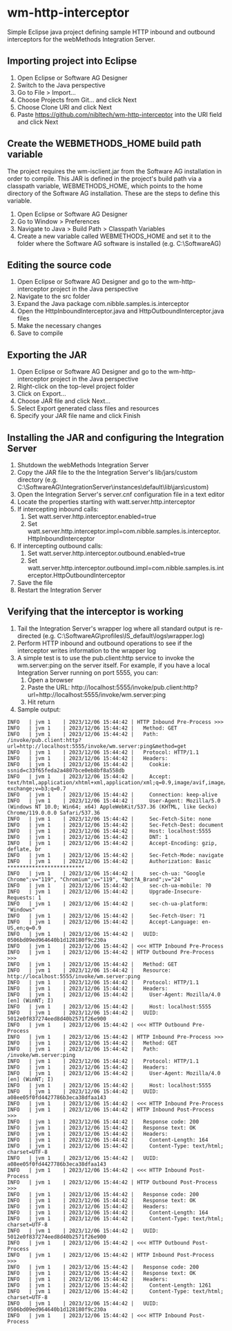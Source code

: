 # wm-http-interceptor

Simple Eclipse java project defining sample HTTP inbound and outbound interceptors for the webMethods Integration Server.

## Importing project into Eclipse

1. Open Eclipse or Software AG Designer
1. Switch to the Java perspective
1. Go to File > Import...
1. Choose Projects from Git... and click Next
1. Choose Clone URI and click Next
1. Paste https://github.com/nibltech/wm-http-interceptor into the URI field and click Next

## Create the WEBMETHODS_HOME build path variable

The project requires the wm-isclient.jar from the Software AG installation in order to compile. This JAR is defined in the project's build path via a classpath variable, WEBMETHODS_HOME, which points to the home directory of the Software AG installation. These are the steps to define this variable.

1. Open Eclipse or Software AG Designer
1. Go to Window > Preferences
1. Navigate to Java > Build Path > Classpath Variables
1. Create a new variable called WEBMETHODS_HOME and set it to the folder where the Software AG software is installed (e.g. C:\SoftwareAG)

## Editing the source code

1. Open Eclipse or Software AG Designer and go to the wm-http-interceptor project in the Java perspective
1. Navigate to the src folder
1. Expand the Java package com.nibble.samples.is.interceptor
1. Open the HttpInboundInterceptor.java and HttpOutboundInterceptor.java files
1. Make the necessary changes
1. Save to compile

## Exporting the JAR

1. Open Eclipse or Software AG Designer and go to the wm-http-interceptor project in the Java perspective
1. Right-click on the top-level project folder
1. Click on Export...
1. Choose JAR file and click Next...
1. Select Export generated class files and resources
1. Specify your JAR file name and click Finish

## Installing the JAR and configuring the Integration Server

1. Shutdown the webMethods Integration Server
1. Copy the JAR file to the the Integration Server's lib/jars/custom directory (e.g. C:\SoftwareAG\IntegrationServer\instances\default\lib\jars\custom)
1. Open the Integration Server's server.cnf configuration file in a text editor
1. Locate the properties starting with watt.server.http.interceptor
1. If intercepting inbound calls:
    1. Set watt.server.http.interceptor.enabled=true
    1. Set watt.server.http.interceptor.impl=com.nibble.samples.is.interceptor.HttpInboundInterceptor
1. If intercepting outbound calls:
    1. Set watt.server.http.interceptor.outbound.enabled=true
    1. Set watt.server.http.interceptor.outbound.impl=com.nibble.samples.is.interceptor.HttpOutboundInterceptor
1. Save the file
1. Restart the Integration Server

## Verifying that the interceptor is working

1. Tail the Integration Server's wrapper log where all standard output is re-directed (e.g. C:\SoftwareAG\profiles\IS_default\logs\wrapper.log)
1. Perform HTTP inbound and outbound operations to see if the interceptor writes information to the wrapper log
1. A simple test is to use the pub.client:http service to invoke the wm.server:ping on the server itself. For example, if you have a local Integration Server running on port 5555, you can:
    1. Open a browser
    1. Paste the URL: http://localhost:5555/invoke/pub.client:http?url=http://localhost:5555/invoke/wm.server:ping
    1. Hit return
1. Sample output:
```
INFO   | jvm 1    | 2023/12/06 15:44:42 | HTTP Inbound Pre-Process >>>
INFO   | jvm 1    | 2023/12/06 15:44:42 |   Method: GET
INFO   | jvm 1    | 2023/12/06 15:44:42 |   Path: /invoke/pub.client:http?url=http://localhost:5555/invoke/wm.server:ping&method=get
INFO   | jvm 1    | 2023/12/06 15:44:42 |   Protocol: HTTP/1.1
INFO   | jvm 1    | 2023/12/06 15:44:42 |   Headers:
INFO   | jvm 1    | 2023/12/06 15:44:42 |     Cookie: ssnid=c33f65feda2a4807bce0eb8bf8a558db
INFO   | jvm 1    | 2023/12/06 15:44:42 |     Accept: text/html,application/xhtml+xml,application/xml;q=0.9,image/avif,image/webp,image/apng,*/*;q=0.8,application/signed-exchange;v=b3;q=0.7
INFO   | jvm 1    | 2023/12/06 15:44:42 |     Connection: keep-alive
INFO   | jvm 1    | 2023/12/06 15:44:42 |     User-Agent: Mozilla/5.0 (Windows NT 10.0; Win64; x64) AppleWebKit/537.36 (KHTML, like Gecko) Chrome/119.0.0.0 Safari/537.36
INFO   | jvm 1    | 2023/12/06 15:44:42 |     Sec-Fetch-Site: none
INFO   | jvm 1    | 2023/12/06 15:44:42 |     Sec-Fetch-Dest: document
INFO   | jvm 1    | 2023/12/06 15:44:42 |     Host: localhost:5555
INFO   | jvm 1    | 2023/12/06 15:44:42 |     DNT: 1
INFO   | jvm 1    | 2023/12/06 15:44:42 |     Accept-Encoding: gzip, deflate, br
INFO   | jvm 1    | 2023/12/06 15:44:42 |     Sec-Fetch-Mode: navigate
INFO   | jvm 1    | 2023/12/06 15:44:42 |     Authorization: Basic *************************
INFO   | jvm 1    | 2023/12/06 15:44:42 |     sec-ch-ua: "Google Chrome";v="119", "Chromium";v="119", "Not?A_Brand";v="24"
INFO   | jvm 1    | 2023/12/06 15:44:42 |     sec-ch-ua-mobile: ?0
INFO   | jvm 1    | 2023/12/06 15:44:42 |     Upgrade-Insecure-Requests: 1
INFO   | jvm 1    | 2023/12/06 15:44:42 |     sec-ch-ua-platform: "Windows"
INFO   | jvm 1    | 2023/12/06 15:44:42 |     Sec-Fetch-User: ?1
INFO   | jvm 1    | 2023/12/06 15:44:42 |     Accept-Language: en-US,en;q=0.9
INFO   | jvm 1    | 2023/12/06 15:44:42 |   UUID: 0506bd09ed964640b1d128180f9c230a
INFO   | jvm 1    | 2023/12/06 15:44:42 | <<< HTTP Inbound Pre-Process
INFO   | jvm 1    | 2023/12/06 15:44:42 | HTTP Outbound Pre-Process >>>
INFO   | jvm 1    | 2023/12/06 15:44:42 |   Method: GET
INFO   | jvm 1    | 2023/12/06 15:44:42 |   Resource: http://localhost:5555/invoke/wm.server:ping
INFO   | jvm 1    | 2023/12/06 15:44:42 |   Protocol: HTTP/1.1
INFO   | jvm 1    | 2023/12/06 15:44:42 |   Headers:
INFO   | jvm 1    | 2023/12/06 15:44:42 |     User-Agent: Mozilla/4.0 [en] (WinNT; I)
INFO   | jvm 1    | 2023/12/06 15:44:42 |     Host: localhost:5555
INFO   | jvm 1    | 2023/12/06 15:44:42 |   UUID: 5012e0f837274eed8d40b2571f26e900
INFO   | jvm 1    | 2023/12/06 15:44:42 | <<< HTTP Outbound Pre-Process
INFO   | jvm 1    | 2023/12/06 15:44:42 | HTTP Inbound Pre-Process >>>
INFO   | jvm 1    | 2023/12/06 15:44:42 |   Method: GET
INFO   | jvm 1    | 2023/12/06 15:44:42 |   Path: /invoke/wm.server:ping
INFO   | jvm 1    | 2023/12/06 15:44:42 |   Protocol: HTTP/1.1
INFO   | jvm 1    | 2023/12/06 15:44:42 |   Headers:
INFO   | jvm 1    | 2023/12/06 15:44:42 |     User-Agent: Mozilla/4.0 [en] (WinNT; I)
INFO   | jvm 1    | 2023/12/06 15:44:42 |     Host: localhost:5555
INFO   | jvm 1    | 2023/12/06 15:44:42 |   UUID: a08ee05f0fd4427786b3eca38dfaa143
INFO   | jvm 1    | 2023/12/06 15:44:42 | <<< HTTP Inbound Pre-Process
INFO   | jvm 1    | 2023/12/06 15:44:42 | HTTP Inbound Post-Process >>>
INFO   | jvm 1    | 2023/12/06 15:44:42 |   Response code: 200
INFO   | jvm 1    | 2023/12/06 15:44:42 |   Response text: OK
INFO   | jvm 1    | 2023/12/06 15:44:42 |   Headers:
INFO   | jvm 1    | 2023/12/06 15:44:42 |     Content-Length: 164
INFO   | jvm 1    | 2023/12/06 15:44:42 |     Content-Type: text/html; charset=UTF-8
INFO   | jvm 1    | 2023/12/06 15:44:42 |   UUID: a08ee05f0fd4427786b3eca38dfaa143
INFO   | jvm 1    | 2023/12/06 15:44:42 | <<< HTTP Inbound Post-Process
INFO   | jvm 1    | 2023/12/06 15:44:42 | HTTP Outbound Post-Process >>>
INFO   | jvm 1    | 2023/12/06 15:44:42 |   Response code: 200
INFO   | jvm 1    | 2023/12/06 15:44:42 |   Response text: OK
INFO   | jvm 1    | 2023/12/06 15:44:42 |   Headers:
INFO   | jvm 1    | 2023/12/06 15:44:42 |     Content-Length: 164
INFO   | jvm 1    | 2023/12/06 15:44:42 |     Content-Type: text/html; charset=UTF-8
INFO   | jvm 1    | 2023/12/06 15:44:42 |   UUID: 5012e0f837274eed8d40b2571f26e900
INFO   | jvm 1    | 2023/12/06 15:44:42 | <<< HTTP Outbound Post-Process
INFO   | jvm 1    | 2023/12/06 15:44:42 | HTTP Inbound Post-Process >>>
INFO   | jvm 1    | 2023/12/06 15:44:42 |   Response code: 200
INFO   | jvm 1    | 2023/12/06 15:44:42 |   Response text: OK
INFO   | jvm 1    | 2023/12/06 15:44:42 |   Headers:
INFO   | jvm 1    | 2023/12/06 15:44:42 |     Content-Length: 1261
INFO   | jvm 1    | 2023/12/06 15:44:42 |     Content-Type: text/html; charset=UTF-8
INFO   | jvm 1    | 2023/12/06 15:44:42 |   UUID: 0506bd09ed964640b1d128180f9c230a
INFO   | jvm 1    | 2023/12/06 15:44:42 | <<< HTTP Inbound Post-Process
```
